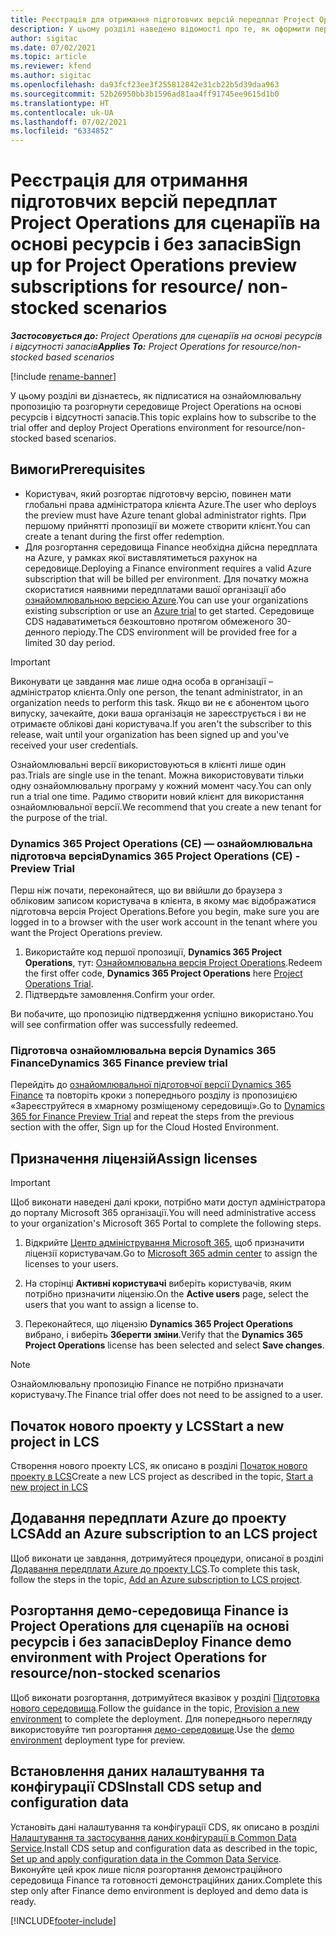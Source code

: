 ```yaml
---
title: Реєстрація для отримання підготовчих версій передплат Project Operations для сценаріїв на основі ресурсів і без запасів
description: У цьому розділі наведено відомості про те, як оформити передплату та здійснити розгортання Project Operations для сценаріїв на основі ресурсів і без запасів.
author: sigitac
ms.date: 07/02/2021
ms.topic: article
ms.reviewer: kfend
ms.author: sigitac
ms.openlocfilehash: da93fcf23ee3f255812842e31cb22b5d39daa963
ms.sourcegitcommit: 52b26950bb3b1596ad81aa4ff91745ee9615d1b0
ms.translationtype: HT
ms.contentlocale: uk-UA
ms.lasthandoff: 07/02/2021
ms.locfileid: "6334852"
---
```

# <a name="sign-up-for-project-operations-preview-subscriptions-for-resource-non-stocked-scenarios"></a><span data-ttu-id="118ef-103">Реєстрація для отримання підготовчих версій передплат Project Operations для сценаріїв на основі ресурсів і без запасів</span><span class="sxs-lookup"><span data-stu-id="118ef-103">Sign up for Project Operations preview subscriptions for resource/ non-stocked scenarios</span></span>

<span data-ttu-id="118ef-104">_**Застосовується до:** Project Operations для сценаріїв на основі ресурсів і відсутності запасів_</span><span class="sxs-lookup"><span data-stu-id="118ef-104">_**Applies To:** Project Operations for resource/non-stocked based scenarios_</span></span>

[!include [rename-banner](~/includes/cc-data-platform-banner.md)]

<span data-ttu-id="118ef-105">У цьому розділі ви дізнаєтесь, як підписатися на ознайомлювальну пропозицію та розгорнути середовище Project Operations на основі ресурсів і відсутності запасів.</span><span class="sxs-lookup"><span data-stu-id="118ef-105">This topic explains how to subscribe to the trial offer and deploy Project Operations environment for resource/non-stocked based scenarios.</span></span>

## <a name="prerequisites"></a><span data-ttu-id="118ef-106">Вимоги</span><span class="sxs-lookup"><span data-stu-id="118ef-106">Prerequisites</span></span>
- <span data-ttu-id="118ef-107">Користувач, який розгортає підготовчу версію, повинен мати глобальні права адміністратора клієнта Azure.</span><span class="sxs-lookup"><span data-stu-id="118ef-107">The user who deploys the preview must have Azure tenant global administrator rights.</span></span> <span data-ttu-id="118ef-108">При першому прийнятті пропозиції ви можете створити клієнт.</span><span class="sxs-lookup"><span data-stu-id="118ef-108">You can create a tenant during the first offer redemption.</span></span> 
- <span data-ttu-id="118ef-109">Для розгортання середовища Finance необхідна дійсна передплата на Azure, у рамках якої виставлятиметься рахунок на середовище.</span><span class="sxs-lookup"><span data-stu-id="118ef-109">Deploying a Finance environment requires a valid Azure subscription that will be billed per environment.</span></span> <span data-ttu-id="118ef-110">Для початку можна скористатися наявними передплатами вашої організації або [ознайомлювальною версією Azure](https://azure.microsoft.com/en-us/free/).</span><span class="sxs-lookup"><span data-stu-id="118ef-110">You can use your organizations existing subscription or use an [Azure trial](https://azure.microsoft.com/en-us/free/) to get started.</span></span> <span data-ttu-id="118ef-111">Середовище CDS надаватиметься безкоштовно протягом обмеженого 30-денного періоду.</span><span class="sxs-lookup"><span data-stu-id="118ef-111">The CDS environment will be provided free for a limited 30 day period.</span></span>

> [!IMPORTANT]
> <span data-ttu-id="118ef-112">Виконувати це завдання має лише одна особа в організації – адміністратор клієнта.</span><span class="sxs-lookup"><span data-stu-id="118ef-112">Only one person, the tenant administrator, in an organization needs to perform this task.</span></span> <span data-ttu-id="118ef-113">Якщо ви не є абонентом цього випуску, зачекайте, доки ваша організація не зареєструється і ви не отримаєте облікові дані користувача.</span><span class="sxs-lookup"><span data-stu-id="118ef-113">If you aren't the subscriber to this release, wait until your organization has been signed up and you've received your user credentials.</span></span>
> 
> <span data-ttu-id="118ef-114">Ознайомлювальні версії використовуються в клієнті лише один раз.</span><span class="sxs-lookup"><span data-stu-id="118ef-114">Trials are single use in the tenant.</span></span> <span data-ttu-id="118ef-115">Можна використовувати тільки одну ознайомлювальну програму у кожний момент часу.</span><span class="sxs-lookup"><span data-stu-id="118ef-115">You can only run a trial one time.</span></span> <span data-ttu-id="118ef-116">Радимо створити новий клієнт для використання ознайомлювальної версії.</span><span class="sxs-lookup"><span data-stu-id="118ef-116">We recommend that you create a new tenant for the purpose of the trial.</span></span>


### <a name="dynamics-365-project-operations-ce---preview-trial"></a><span data-ttu-id="118ef-117">Dynamics 365 Project Operations (CE) — ознайомлювальна підготовча версія</span><span class="sxs-lookup"><span data-stu-id="118ef-117">Dynamics 365 Project Operations (CE) - Preview Trial</span></span> 

<span data-ttu-id="118ef-118">Перш ніж почати, переконайтеся, що ви ввійшли до браузера з обліковим записом користувача в клієнта, в якому має відображатися підготовча версія Project Operations.</span><span class="sxs-lookup"><span data-stu-id="118ef-118">Before you begin, make sure you are logged in to a browser with the user work account in the tenant where you want the Project Operations preview.</span></span>

1. <span data-ttu-id="118ef-119">Використайте код першої пропозиції, **Dynamics 365 Project Operations**, тут: [Ознайомлювальна версія Project Operations](https://aka.ms/try-po).</span><span class="sxs-lookup"><span data-stu-id="118ef-119">Redeem the first offer code, **Dynamics 365 Project Operations** here [Project Operations Trial](https://aka.ms/try-po).</span></span>
2. <span data-ttu-id="118ef-120">Підтвердьте замовлення.</span><span class="sxs-lookup"><span data-stu-id="118ef-120">Confirm your order.</span></span>

  <span data-ttu-id="118ef-121">Ви побачите, що пропозицію підтвердження успішно використано.</span><span class="sxs-lookup"><span data-stu-id="118ef-121">You will see confirmation offer was successfully redeemed.</span></span>

### <a name="dynamics-365-finance-preview-trial"></a><span data-ttu-id="118ef-122">Підготовча ознайомлювальна версія Dynamics 365 Finance</span><span class="sxs-lookup"><span data-stu-id="118ef-122">Dynamics 365 Finance preview trial</span></span>

<span data-ttu-id="118ef-123">Перейдіть до [ознайомлювальної підготовчої версії Dynamics 365 Finance](https://aka.ms/trypoche) та повторіть кроки з попереднього розділу із пропозицією «Зареєструйтеся в хмарному розміщеному середовищі».</span><span class="sxs-lookup"><span data-stu-id="118ef-123">Go to [Dynamics 365 for Finance Preview Trial](https://aka.ms/trypoche) and repeat the steps from the previous section with the offer, Sign up for the Cloud Hosted Environment.</span></span>  

## <a name="assign-licenses"></a><span data-ttu-id="118ef-124">Призначення ліцензій</span><span class="sxs-lookup"><span data-stu-id="118ef-124">Assign licenses</span></span>

> [!IMPORTANT]
> <span data-ttu-id="118ef-125">Щоб виконати наведені далі кроки, потрібно мати доступ адміністратора до порталу Microsoft 365 організації.</span><span class="sxs-lookup"><span data-stu-id="118ef-125">You will need administrative access to your organization's Microsoft 365 Portal to complete the following steps.</span></span>

1. <span data-ttu-id="118ef-126">Відкрийте [Центр адміністрування Microsoft 365](https://portal.office.com/), щоб призначити ліцензії користувачам.</span><span class="sxs-lookup"><span data-stu-id="118ef-126">Go to [Microsoft 365 admin center](https://portal.office.com/) to assign the licenses to your users.</span></span>

2. <span data-ttu-id="118ef-127">На сторінці **Активні користувачі** виберіть користувачів, яким потрібно призначити ліцензію.</span><span class="sxs-lookup"><span data-stu-id="118ef-127">On the **Active users** page, select the users that you want to assign a license to.</span></span>

3. <span data-ttu-id="118ef-128">Переконайтеся, що ліцензію **Dynamics 365 Project Operations** вибрано, і виберіть **Зберегти зміни**.</span><span class="sxs-lookup"><span data-stu-id="118ef-128">Verify that the **Dynamics 365 Project Operations** license has been selected and select **Save changes**.</span></span>

> [!NOTE]
> <span data-ttu-id="118ef-129">Ознайомлювальну пропозицію Finance не потрібно призначати користувачу.</span><span class="sxs-lookup"><span data-stu-id="118ef-129">The Finance trial offer does not need to be assigned to a user.</span></span>

## <a name="start-a-new-project-in-lcs"></a><span data-ttu-id="118ef-130">Початок нового проекту у LCS</span><span class="sxs-lookup"><span data-stu-id="118ef-130">Start a new project in LCS</span></span>

<span data-ttu-id="118ef-131">Створення нового проекту LCS, як описано в розділі [Початок нового проекту в LCS](create-lcs-project.md)</span><span class="sxs-lookup"><span data-stu-id="118ef-131">Create a new LCS project as described in the topic, [Start a new project in LCS](create-lcs-project.md)</span></span>

## <a name="add-an-azure-subscription-to-an-lcs-project"></a><span data-ttu-id="118ef-132">Додавання передплати Azure до проекту LCS</span><span class="sxs-lookup"><span data-stu-id="118ef-132">Add an Azure subscription to an LCS project</span></span>

<span data-ttu-id="118ef-133">Щоб виконати це завдання, дотримуйтеся процедури, описаної в розділі [Додавання передплати Azure до проекту LCS](resource-add-azure-subscription-lcs-project.md).</span><span class="sxs-lookup"><span data-stu-id="118ef-133">To complete this task, follow the steps in the topic, [Add an Azure subscription to LCS project](resource-add-azure-subscription-lcs-project.md).</span></span>

## <a name="deploy-finance-demo-environment-with-project-operations-for-resourcenon-stocked-scenarios"></a><span data-ttu-id="118ef-134">Розгортання демо-середовища Finance із Project Operations для сценаріїв на основі ресурсів і без запасів</span><span class="sxs-lookup"><span data-stu-id="118ef-134">Deploy Finance demo environment with Project Operations for resource/non-stocked scenarios</span></span>

<span data-ttu-id="118ef-135">Щоб виконати розгортання, дотримуйтеся вказівок у розділі [Підготовка нового середовища](resource-provision-new-environment.md).</span><span class="sxs-lookup"><span data-stu-id="118ef-135">Follow the guidance in the topic, [Provision a new environment](resource-provision-new-environment.md) to complete the deployment.</span></span> <span data-ttu-id="118ef-136">Для попереднього перегляду використовуйте тип розгортання [демо-середовище](/dynamics365/fin-ops-core/dev-itpro/deployment/deploy-demo-environment).</span><span class="sxs-lookup"><span data-stu-id="118ef-136">Use the [demo environment](/dynamics365/fin-ops-core/dev-itpro/deployment/deploy-demo-environment) deployment type for preview.</span></span> 

## <a name="install-cds-setup-and-configuration-data"></a><span data-ttu-id="118ef-137">Встановлення даних налаштування та конфігурації CDS</span><span class="sxs-lookup"><span data-stu-id="118ef-137">Install CDS setup and configuration data</span></span>

<span data-ttu-id="118ef-138">Установіть дані налаштування та конфігурації CDS, як описано в розділі [Налаштування та застосування даних конфігурації в Common Data Service](resource-apply-pro-setup-config-data.md).</span><span class="sxs-lookup"><span data-stu-id="118ef-138">Install CDS setup and configuration data as described in the topic, [Set up and apply configuration data in the Common Data Service](resource-apply-pro-setup-config-data.md).</span></span>
<span data-ttu-id="118ef-139">Виконуйте цей крок лише після розгортання демонстраційного середовища Finance та готовності демонстраційних даних.</span><span class="sxs-lookup"><span data-stu-id="118ef-139">Complete this step only after Finance demo environment is deployed and demo data is ready.</span></span>


[!INCLUDE[footer-include](../includes/footer-banner.md)]
